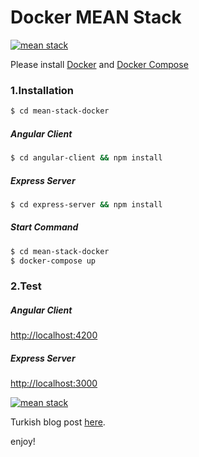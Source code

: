 # Docker MEAN Stack

[![mean stack](https://cdn-images-1.medium.com/max/1600/1*_Gh0dftg_VllaObO8_UqGg.png)](https://medium.com/@haliskaya/docker-ile-mean-stack-kurulumu-3a8ad1d6d3e2)

Please install [Docker](https://docs.docker.com/install/#supported-platforms) and [Docker Compose](https://docs.docker.com/compose/install/)

### 1.Installation

```sh
$ cd mean-stack-docker
```

##### Angular Client
```sh
$ cd angular-client && npm install
```

##### Express Server
```sh
$ cd express-server && npm install
```


##### Start Command
```sh
$ cd mean-stack-docker
$ docker-compose up
```

### 2.Test
##### Angular Client
[http://localhost:4200](http://localhost:4200)

##### Express Server
[http://localhost:3000](http://localhost:3000)


[![mean stack](https://cdn-images-1.medium.com/max/1600/1*3cCOyhk-JGJYJUgVvsEtdg.jpeg)](https://medium.com/@haliskaya/docker-ile-mean-stack-kurulumu-3a8ad1d6d3e2)

Turkish blog post [here](https://medium.com/@haliskaya/docker-ile-mean-stack-kurulumu-3a8ad1d6d3e2).

enjoy!

